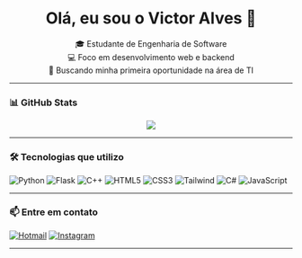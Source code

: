 <h1 align="center">Olá, eu sou o Victor Alves 👋</h1>

<p align="center">
  🎓 Estudante de Engenharia de Software <br>
  💻 Foco em desenvolvimento web e backend <br>
  🚀 Buscando minha primeira oportunidade na área de TI
</p>

---

### 📊 GitHub Stats

<p align="center">
  <img src="https://github-readme-stats.vercel.app/api/top-langs/?username=Victorlqz12&layout=compact&theme=dark" />
</p>

---

### 🛠️ Tecnologias que utilizo

![Python](https://img.shields.io/badge/-Python-3776AB?style=flat-square&logo=python&logoColor=white)
![Flask](https://img.shields.io/badge/-Flask-000000?style=flat-square&logo=flask)
![C++](https://img.shields.io/badge/-C++-00599C?style=flat-square&logo=c%2B%2B)
![HTML5](https://img.shields.io/badge/-HTML5-E34F26?style=flat-square&logo=html5)
![CSS3](https://img.shields.io/badge/-CSS3-1572B6?style=flat-square&logo=css3)
![Tailwind](https://img.shields.io/badge/-Tailwind_CSS-38B2AC?style=flat-square&logo=tailwind-css)
![C#](https://img.shields.io/badge/-C%23-239120?style=flat-square&logo=c-sharp&logoColor=white)
![JavaScript](https://img.shields.io/badge/-JavaScript-F7DF1E?style=flat-square&logo=javascript&logoColor=black)


---

### 📫 Entre em contato

[![Hotmail](https://img.shields.io/badge/-Hotmail-0072C6?style=for-the-badge&logo=microsoft-outlook&logoColor=white)](mailto:victor.alves951@hotmail.com)
[![Instagram](https://img.shields.io/badge/-Instagram-E4405F?style=for-the-badge&logo=instagram&logoColor=white)](https://www.instagram.com/victoralvxx/)

---

